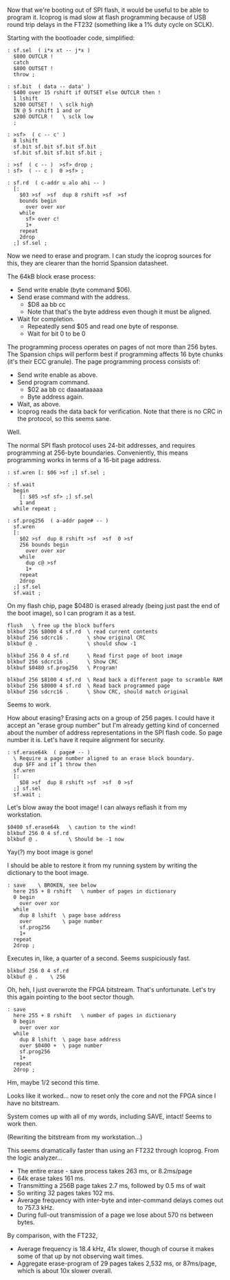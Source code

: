 Now that we're booting out of SPI flash, it would be useful to be able to
program it. Icoprog is mad slow at flash programming because of USB round trip
delays in the FT232 (something like a 1% duty cycle on SCLK).

Starting with the bootloader code, simplified:

    : sf.sel  ( i*x xt -- j*x )
      $800 OUTCLR !
      catch
      $800 OUTSET !
      throw ;

    : sf.bit  ( data -- data' )
      $400 over 15 rshift if OUTSET else OUTCLR then !
      1 lshift
      $200 OUTSET !  \ sclk high
      IN @ 5 rshift 1 and or
      $200 OUTCLR !   \ sclk low
      ;

    : >sf>  ( c -- c' )
      8 lshift
      sf.bit sf.bit sf.bit sf.bit
      sf.bit sf.bit sf.bit sf.bit ;

    : >sf  ( c -- )  >sf> drop ;
    : sf>  ( -- c )  0 >sf> ;

    : sf.rd  ( c-addr u alo ahi -- )
      [:
        $03 >sf  >sf  dup 8 rshift >sf  >sf
        bounds begin
          over over xor
        while
          sf> over c!
          1+
        repeat
        2drop
      ;] sf.sel ;

Now we need to erase and program. I can study the icoprog sources for this, they
are clearer than the horrid Spansion datasheet.

The 64kB block erase process:
- Send write enable (byte command $06).
- Send erase command with the address.
  - $D8 aa bb cc
  - Note that that's the byte address even though it must be aligned.
- Wait for completion.
  - Repeatedly send $05 and read one byte of response.
  - Wait for bit 0 to be 0

The programming process operates on pages of not more than 256 bytes. The
Spansion chips will perform best if programming affects 16 byte chunks (it's
their ECC granule). The page programming process consists of:

- Send write enable as above.
- Send program command.
  - $02 aa bb cc daaaataaaaa
  - Byte address again.
- Wait, as above.
- Icoprog reads the data back for verification. Note that there is no CRC in the
  protocol, so this seems sane.

Well.

The normal SPI flash protocol uses 24-bit addresses, and requires programming at
256-byte boundaries. Conveniently, this means programming works in terms of a
16-bit page address.

    : sf.wren [: $06 >sf ;] sf.sel ;

    : sf.wait
      begin
        [: $05 >sf sf> ;] sf.sel
        1 and
      while repeat ;

    : sf.prog256  ( a-addr page# -- )
      sf.wren
      [:
        $02 >sf  dup 8 rshift >sf  >sf  0 >sf
        256 bounds begin
          over over xor
        while
          dup c@ >sf
          1+
        repeat
        2drop
      ;] sf.sel
      sf.wait ;

On my flash chip, page $0480 is erased already (being just past the end of the
boot image), so I can program it as a test.

    flush   \ free up the block buffers
    blkbuf 256 $8000 4 sf.rd  \ read current contents
    blkbuf 256 sdcrc16 .      \ show original CRC
    blkbuf @ .                \ should show -1

    blkbuf 256 0 4 sf.rd      \ Read first page of boot image
    blkbuf 256 sdcrc16 .      \ Show CRC
    blkbuf $0480 sf.prog256   \ Program!

    blkbuf 256 $8100 4 sf.rd  \ Read back a different page to scramble RAM
    blkbuf 256 $8000 4 sf.rd  \ Read back programmed page
    blkbuf 256 sdcrc16 .      \ Show CRC, should match original

Seems to work.

How about erasing? Erasing acts on a group of 256 pages. I could have it accept
an "erase group number" but I'm already getting kind of concerned about the
number of address representations in the SPI flash code. So page number it is.
Let's have it require alignment for security.

    : sf.erase64k  ( page# -- )
      \ Require a page number aligned to an erase block boundary.
      dup $FF and if 1 throw then
      sf.wren
      [:
        $D8 >sf  dup 8 rshift >sf  >sf  0 >sf
      ;] sf.sel
      sf.wait ;

Let's blow away the boot image! I can always reflash it from my workstation.

    $0400 sf.erase64k   \ caution to the wind!
    blkbuf 256 0 4 sf.rd
    blkbuf @ .          \ Should be -1 now

Yay(?) my boot image is gone!

I should be able to restore it from my running system by writing the dictionary
to the boot image.

    : save    \ BROKEN, see below
      here 255 + 8 rshift   \ number of pages in dictionary
      0 begin
        over over xor
      while
        dup 8 lshift  \ page base address
        over          \ page number
        sf.prog256
        1+
      repeat
      2drop ;

Executes in, like, a quarter of a second. Seems suspiciously fast.

    blkbuf 256 0 4 sf.rd
    blkbuf @ .    \ 256

Oh, heh, I just overwrote the FPGA bitstream. That's unfortunate. Let's try this
again pointing to the boot sector though.

    : save
      here 255 + 8 rshift   \ number of pages in dictionary
      0 begin
        over over xor
      while
        dup 8 lshift  \ page base address
        over $0400 +  \ page number
        sf.prog256
        1+
      repeat
      2drop ;

Hm, maybe 1/2 second this time.

Looks like it worked... now to reset only the core and not the FPGA since I have
no bitstream.

System comes up with all of my words, including SAVE, intact! Seems to work
then.

(Rewriting the bitstream from my workstation...)

This seems dramatically faster than using an FT232 through Icoprog. From the
logic analyzer...

- The entire erase - save process takes 263 ms, or 8.2ms/page
- 64k erase takes 161 ms.
- Transmitting a 256B page takes 2.7 ms, followed by 0.5 ms of wait
- So writing 32 pages takes 102 ms.
- Average frequency with inter-byte and inter-command delays comes out to 757.3
  kHz.
- During full-out transmission of a page we lose about 570 ns between bytes.

By comparison, with the FT232,

- Average frequency is 18.4 kHz, 41x slower, though of course it makes some of
  that up by not observing wait times.
- Aggregate erase-program of 29 pages takes 2,532 ms, or 87ms/page, which is
  about 10x slower overall.


